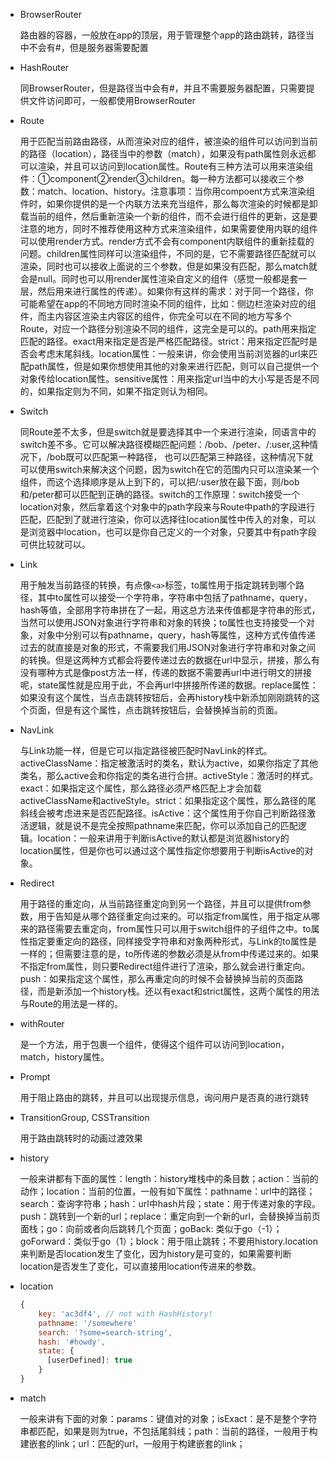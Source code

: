 - BrowserRouter

  路由器的容器，一般放在app的顶层，用于管理整个app的路由跳转，路径当中不会有#，但是服务器需要配置

- HashRouter

  同BrowserRouter，但是路径当中会有#，并且不需要服务器配置，只需要提供文件访问即可，一般都使用BrowserRouter

- Route

  用于匹配当前路由路径，从而渲染对应的组件，被渲染的组件可以访问到当前的路径（location），路径当中的参数（match），如果没有path属性则永远都可以渲染，并且可以访问到location属性。Route有三种方法可以用来渲染组件：①component②render③children。每一种方法都可以接收三个参数：match、location、history。注意事项：当你用compoent方式来渲染组件时，如果你提供的是一个内联方法来充当组件，那么每次渲染的时候都是卸载当前的组件，然后重新渲染一个新的组件，而不会进行组件的更新，这是要注意的地方，同时不推荐使用这种方式来渲染组件，如果需要使用内联的组件可以使用render方式。render方式不会有component内联组件的重新挂载的问题。children属性同样可以渲染组件，不同的是，它不需要路径匹配就可以渲染，同时也可以接收上面说的三个参数，但是如果没有匹配，那么match就会是null。同时也可以用render属性渲染自定义的组件（感觉一般都是套一层，然后用来进行属性的传递）。如果你有这样的需求：对于同一个路径，你可能希望在app的不同地方同时渲染不同的组件，比如：侧边栏渲染对应的组件，而主内容区渲染主内容区的组件，你完全可以在不同的地方写多个Route，对应一个路径分别渲染不同的组件，这完全是可以的。path用来指定匹配的路径。exact用来指定是否是严格匹配路径。strict：用来指定匹配时是否会考虑末尾斜线。location属性：一般来讲，你会使用当前浏览器的url来匹配path属性，但是如果你想使用其他的对象来进行匹配，则可以自己提供一个对象传给location属性。sensitive属性：用来指定url当中的大小写是否是不同的，如果指定则为不同，如果不指定则认为相同。

- Switch

  同Route差不太多，但是switch就是要选择其中一个来进行渲染，同语言中的switch差不多。它可以解决路径模糊匹配问题：/bob、/peter、/:user,这种情况下，/bob既可以匹配第一种路径， 也可以匹配第三种路径，这种情况下就可以使用switch来解决这个问题，因为switch在它的范围内只可以渲染某一个组件，而这个选择顺序是从上到下的，可以把/:user放在最下面，则/bob和/peter都可以匹配到正确的路径。switch的工作原理：switch接受一个location对象，然后拿着这个对象中的path字段来与Route中path的字段进行匹配，匹配到了就进行渲染，你可以选择往location属性中传入的对象，可以是浏览器中location，也可以是你自己定义的一个对象，只要其中有path字段可供比较就可以。

- Link

  用于触发当前路径的转换，有点像`<a>`标签，to属性用于指定跳转到哪个路径，其中to属性可以接受一个字符串，字符串中包括了pathname，query，hash等值，全部用字符串拼在了一起，用这总方法来传值都是字符串的形式，当然可以使用JSON对象进行字符串和对象的转换；to属性也支持接受一个对象，对象中分别可以有pathname，query，hash等属性，这种方式传值传递过去的就直接是对象的形式，不需要我们用JSON对象进行字符串和对象之间的转换。但是这两种方式都会将要传递过去的数据在url中显示，拼接，那么有没有哪种方式是像post方法一样，传递的数据不需要再url中进行明文的拼接呢，state属性就是应用于此，不会再url中拼接所传递的数据。replace属性：如果没有这个属性，当点击跳转按钮后，会再history栈中新添加刚刚跳转的这个页面，但是有这个属性，点击跳转按钮后，会替换掉当前的页面。

- NavLink

  与Link功能一样，但是它可以指定路径被匹配时NavLink的样式。activeClassName：指定被激活时的类名，默认为active，如果你指定了其他类名，那么active会和你指定的类名进行合拼。activeStyle：激活时的样式。exact：如果指定这个属性，那么路径必须严格匹配上才会加载activeClassName和activeStyle。strict：如果指定这个属性，那么路径的尾斜线会被考虑进来是否匹配路径。isActive：这个属性用于你自己判断路径激活逻辑，就是说不是完全按照pathname来匹配，你可以添加自己的匹配逻辑。location：一般来讲用于判断isActive的默认都是浏览器history的location属性，但是你也可以通过这个属性指定你想要用于判断isActive的对象。

- Redirect

  用于路径的重定向，从当前路径重定向到另一个路径，并且可以提供from参数，用于告知是从哪个路径重定向过来的。可以指定from属性，用于指定从哪来的路径需要去重定向，from属性只可以用于switch组件的子组件之中。to属性指定要重定向的路径，同样接受字符串和对象两种形式，与Link的to属性是一样的；但需要注意的是，to所传递的参数必须是从from中传递过来的。如果不指定from属性，则只要Redirect组件进行了渲染，那么就会进行重定向。push：如果指定这个属性，那么再重定向的时候不会替换掉当前的页面路径，而是新添加一个history栈。还以有exact和strict属性，这两个属性的用法与Route的用法是一样的。

- withRouter

  是一个方法，用于包裹一个组件，使得这个组件可以访问到location，match，history属性。

- Prompt

  用于阻止路由的跳转，并且可以出现提示信息，询问用户是否真的进行跳转

- TransitionGroup, CSSTransition

  用于路由跳转时的动画过渡效果

- history

  一般来讲都有下面的属性：length：history堆栈中的条目数；action：当前的动作；location：当前的位置，一般有如下属性：pathname：url中的路径；search：查询字符串；hash：url中hash片段；state：用于传递对象的字段。push：跳转到一个新的url；replace：重定向到一个新的url，会替换掉当前页面栈；go：向前或者向后跳转几个页面；goBack: 类似于go（-1）；goForward：类似于go（1）；block：用于阻止跳转；不要用history.location来判断是否location发生了变化，因为history是可变的，如果需要判断location是否发生了变化，可以直接用location传进来的参数。

- location

  ```js
  {
      key: 'ac3df4', // not with HashHistory!
      pathname: '/somewhere'
      search: '?some=search-string',
      hash: '#howdy',
      state: {
      	[userDefined]: true
      }
  }
  ```

- match

  一般来讲有下面的对象：params：键值对的对象；isExact：是不是整个字符串都匹配，如果是则为true，不包括尾斜线；path：当前的路径，一般用于构建嵌套的link；url：匹配的url，一般用于构建嵌套的link；